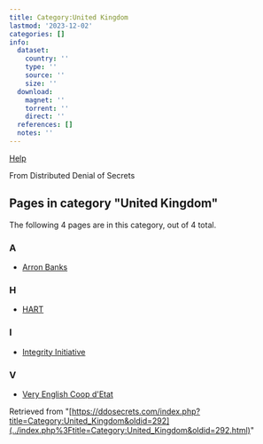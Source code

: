 ```yaml
---
title: Category:United Kingdom
lastmod: '2023-12-02'
categories: []
info:
  dataset:
    country: ''
    type: ''
    source: ''
    size: ''
  download:
    magnet: ''
    torrent: ''
    direct: ''
  references: []
  notes: ''
---
```




[Help](https://www.mediawiki.org/wiki/Special:MyLanguage/Help:Categories)

From Distributed Denial of Secrets

## Pages in category "United Kingdom"

The following 4 pages are in this category, out of 4 total.

### A

- [Arron Banks](Arron_Banks.html "Arron Banks")

### H

- [HART](HART.html "HART")

### I

- [Integrity
Initiative](Integrity_Initiative.html "Integrity Initiative")

### V

- [Very English Coop
d'Etat](Very_English_Coop_d'Etat.html "Very English Coop d'Etat")

Retrieved from
"[https://ddosecrets.com/index.php?title=Category:United_Kingdom&oldid=292](../index.php%3Ftitle=Category:United_Kingdom&oldid=292.html)"

